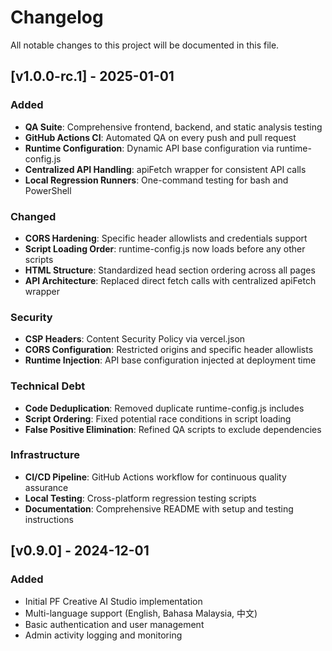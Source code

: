 # Changelog

All notable changes to this project will be documented in this file.

## [v1.0.0-rc.1] - 2025-01-01

### Added
- **QA Suite**: Comprehensive frontend, backend, and static analysis testing
- **GitHub Actions CI**: Automated QA on every push and pull request
- **Runtime Configuration**: Dynamic API base configuration via runtime-config.js
- **Centralized API Handling**: apiFetch wrapper for consistent API calls
- **Local Regression Runners**: One-command testing for bash and PowerShell

### Changed
- **CORS Hardening**: Specific header allowlists and credentials support
- **Script Loading Order**: runtime-config.js now loads before any other scripts
- **HTML Structure**: Standardized head section ordering across all pages
- **API Architecture**: Replaced direct fetch calls with centralized apiFetch wrapper

### Security
- **CSP Headers**: Content Security Policy via vercel.json
- **CORS Configuration**: Restricted origins and specific header allowlists
- **Runtime Injection**: API base configuration injected at deployment time

### Technical Debt
- **Code Deduplication**: Removed duplicate runtime-config.js includes
- **Script Ordering**: Fixed potential race conditions in script loading
- **False Positive Elimination**: Refined QA scripts to exclude dependencies

### Infrastructure
- **CI/CD Pipeline**: GitHub Actions workflow for continuous quality assurance
- **Local Testing**: Cross-platform regression testing scripts
- **Documentation**: Comprehensive README with setup and testing instructions

## [v0.9.0] - 2024-12-01

### Added
- Initial PF Creative AI Studio implementation
- Multi-language support (English, Bahasa Malaysia, 中文)
- Basic authentication and user management
- Admin activity logging and monitoring
